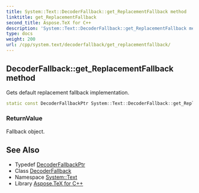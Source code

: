 ```yaml
---
title: System::Text::DecoderFallback::get_ReplacementFallback method
linktitle: get_ReplacementFallback
second_title: Aspose.TeX for C++
description: 'System::Text::DecoderFallback::get_ReplacementFallback method. Gets default replacement fallback implementation in C++.'
type: docs
weight: 200
url: /cpp/system.text/decoderfallback/get_replacementfallback/
---
```

## DecoderFallback::get_ReplacementFallback method


Gets default replacement fallback implementation.

```cpp
static const DecoderFallbackPtr System::Text::DecoderFallback::get_ReplacementFallback()
```


### ReturnValue

Fallback object.

## See Also

* Typedef [DecoderFallbackPtr](../../../system/decoderfallbackptr/)
* Class [DecoderFallback](../)
* Namespace [System::Text](../../)
* Library [Aspose.TeX for C++](../../../)
